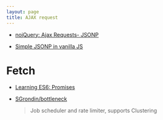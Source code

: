```yaml
---
layout: page
title: AJAX request
---
```


- [nojQuery: Ajax Requests- JSONP](http://blog.garstasio.com/you-dont-need-jquery/ajax/#sending-and-receiving-json)

- [Simple JSONP in vanilla JS](https://gist.github.com/gf3/132080/110d1b68d7328d7bfe7e36617f7df85679a08968)

# Fetch

- [Learning ES6: Promises](https://www.eventbrite.com/engineering/learning-es6-promises/)

- [SGrondin/bottleneck](https://github.com/SGrondin/bottleneck)

  > Job scheduler and rate limiter, supports Clustering
